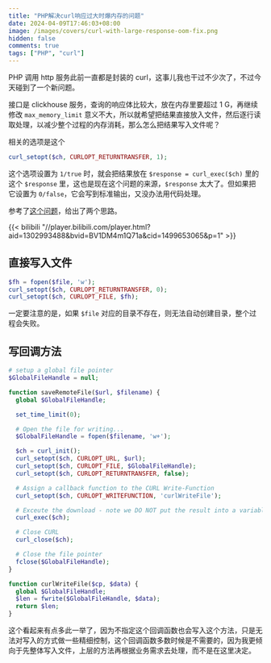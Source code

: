```yaml
---
title: "PHP解决curl响应过大时爆内存的问题"
date: 2024-04-09T17:46:03+08:00
image: /images/covers/curl-with-large-response-oom-fix.png
hidden: false
comments: true
tags: ["PHP", "curl"]
---
```


PHP 调用 http 服务此前一直都是封装的 curl，这事儿我也干过不少次了，不过今天碰到了一个新问题。

接口是 clickhouse 服务，查询的响应体比较大，放在内存里要超过 1 G，再继续修改 `max_memory_limit` 意义不大，所以就希望把结果直接放入文件，然后逐行读取处理，以减少整个过程的内存消耗，那么怎么把结果写入文件呢？

相关的选项是这个

```php
curl_setopt($ch, CURLOPT_RETURNTRANSFER, 1);
```

这个选项设置为 `1/true` 时，就会把结果放在 `$response = curl_exec($ch)` 里的这个 `$response` 里，这也是现在这个问题的来源，`$response` 太大了。但如果把它设置为 `0/false`，它会写到标准输出，又没办法用代码处理。

参考了[这个问题](https://stackoverflow.com/questions/7967531/php-curl-read-remote-file-and-write-contents-to-local-file)，给出了两个思路。

{{< bilibili "//player.bilibili.com/player.html?aid=1302993488&bvid=BV1DM4m1Q71a&cid=1499653065&p=1"  >}}

## 直接写入文件

```php
$fh = fopen($file, 'w');
curl_setopt($ch, CURLOPT_RETURNTRANSFER, 0);
curl_setopt($ch, CURLOPT_FILE, $fh);
```

一定要注意的是，如果 `$file` 对应的目录不存在，则无法自动创建目录，整个过程会失败。

## 写回调方法

```php
# setup a global file pointer
$GlobalFileHandle = null;

function saveRemoteFile($url, $filename) {
  global $GlobalFileHandle;

  set_time_limit(0);

  # Open the file for writing...
  $GlobalFileHandle = fopen($filename, 'w+');

  $ch = curl_init();
  curl_setopt($ch, CURLOPT_URL, $url);
  curl_setopt($ch, CURLOPT_FILE, $GlobalFileHandle);
  curl_setopt($ch, CURLOPT_RETURNTRANSFER, false);

  # Assign a callback function to the CURL Write-Function
  curl_setopt($ch, CURLOPT_WRITEFUNCTION, 'curlWriteFile');

  # Exceute the download - note we DO NOT put the result into a variable!
  curl_exec($ch);

  # Close CURL
  curl_close($ch);

  # Close the file pointer
  fclose($GlobalFileHandle);
}

function curlWriteFile($cp, $data) {
  global $GlobalFileHandle;
  $len = fwrite($GlobalFileHandle, $data);
  return $len;
}
```

这个看起来有点多此一举了，因为不指定这个回调函数也会写入这个方法，只是无法对写入的方式做一些精细控制，这个回调函数多数时候是不需要的，因为我更倾向于先整体写入文件，上层的方法再根据业务需求去处理，而不是在这里决定。
